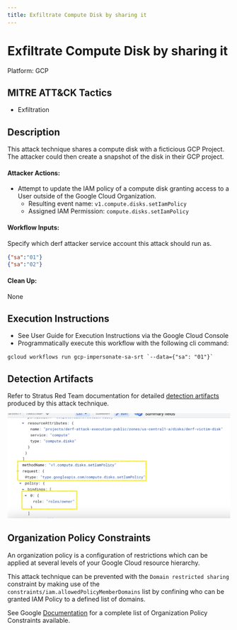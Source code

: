```yaml
---
title: Exfiltrate Compute Disk by sharing it
---
```


# Exfiltrate Compute Disk by sharing it


Platform: GCP

## MITRE ATT&CK Tactics


- Exfiltration

## Description


This attack technique shares a compute disk with a ficticious GCP Project. 
The attacker could then create a snapshot of the disk in their GCP project.

#### Attacker Actions: 

- Attempt to update the IAM policy of a compute disk granting access to a User outside of the Google Cloud Organization.
  - Resulting event name: `v1.compute.disks.setIamPolicy`
  - Assigned IAM Permission: `compute.disks.setIamPolicy`

#### Workflow Inputs: 
Specify which derf attacker service account this attack should run as.   
```json
{"sa":"01"}
{"sa":"02"}
```
#### Clean Up: 

None


## Execution Instructions

- See User Guide for Execution Instructions via the Google Cloud Console
- Programmatically execute this workflow with the following cli command:

```
gcloud workflows run gcp-impersonate-sa-srt `--data={"sa": "01"}` 
```


## Detection Artifacts

Refer to Stratus Red Team documentation for detailed [detection artifacts](https://stratus-red-team.cloud/attack-techniques/GCP/gcp.exfiltration.share-compute-disk/) produced by this attack technique.

![](../../images/compute.disks.setiampolicy.png)

## Organization Policy Constraints
An organization policy is a configuration of restrictions which can be applied at several levels of your Google Cloud resource hierarchy. 

This attack technique can be prevented with the `Domain restricted sharing` constraint by making use of the `constraints/iam.allowedPolicyMemberDomains` list by confining who can be granted IAM Policy to a defined list of domains.   

See Google [Documentation](https://cloud.google.com/resource-manager/docs/organization-policy/org-policy-constraints) for a complete list of Organization Policy Constraints available.